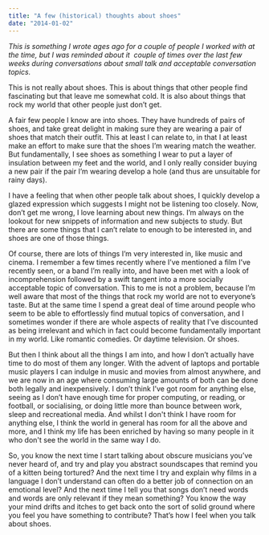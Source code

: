 ```yaml
---
title: "A few (historical) thoughts about shoes"
date: "2014-01-02"
---
```


_This is something I wrote ages ago for a couple of people I worked with at the time, but I was reminded about it  couple of times over the last few weeks during conversations about small talk and acceptable conversation topics._

This is not really about shoes. This is about things that other people find fascinating but that leave me somewhat cold. It is also about things that rock my world that other people just don’t get.

A fair few people I know are into shoes. They have hundreds of pairs of shoes, and take great delight in making sure they are wearing a pair of shoes that match their outfit. This at least I can relate to, in that I at least make an effort to make sure that the shoes I’m wearing match the weather. But fundamentally, I see shoes as something I wear to put a layer of insulation between my feet and the world, and I only really consider buying a new pair if the pair I’m wearing develop a hole (and thus are unsuitable for rainy days).

I have a feeling that when other people talk about shoes, I quickly develop a glazed expression which suggests I might not be listening too closely. Now, don’t get me wrong, I love learning about new things. I’m always on the lookout for new snippets of information and new subjects to study. But there are some things that I can’t relate to enough to be interested in, and shoes are one of those things.

Of course, there are lots of things I’m very interested in, like music and cinema. I remember a few times recently where I’ve mentioned a film I’ve recently seen, or a band I’m really into, and have been met with a look of incomprehension followed by a swift tangent into a more socially acceptable topic of conversation. This to me is not a problem, because I’m well aware that most of the things that rock my world are not to everyone’s taste. But at the same time I spend a great deal of time around people who seem to be able to effortlessly find mutual topics of conversation, and I sometimes wonder if there are whole aspects of reality that I’ve discounted as being irrelevant and which in fact could become fundamentally important in my world. Like romantic comedies. Or daytime television. Or shoes.

But then I think about all the things I am into, and how I don’t actually have time to do most of them any longer. With the advent of laptops and portable music players I can indulge in music and movies from almost anywhere, and we are now in an age where consuming large amounts of both can be done both legally and inexpensively. I don’t think I’ve got room for anything else, seeing as I don’t have enough time for proper computing, or reading, or football, or socialising, or doing little more than bounce between work, sleep and recreational media. And whilst I don't think I have room for anything else, I think the world in general has room for all the above and more, and I think my life has been enriched by having so many people in it who don't see the world in the same way I do.

So, you know the next time I start talking about obscure musicians you’ve never heard of, and try and play you abstract soundscapes that remind you of a kitten being tortured? And the next time I try and explain why films in a language I don’t understand can often do a better job of connection on an emotional level? And the next time I tell you that songs don’t need words and words are only relevant if they mean something? You know the way your mind drifts and itches to get back onto the sort of solid ground where you feel you have something to contribute? That’s how I feel when you talk about shoes.
